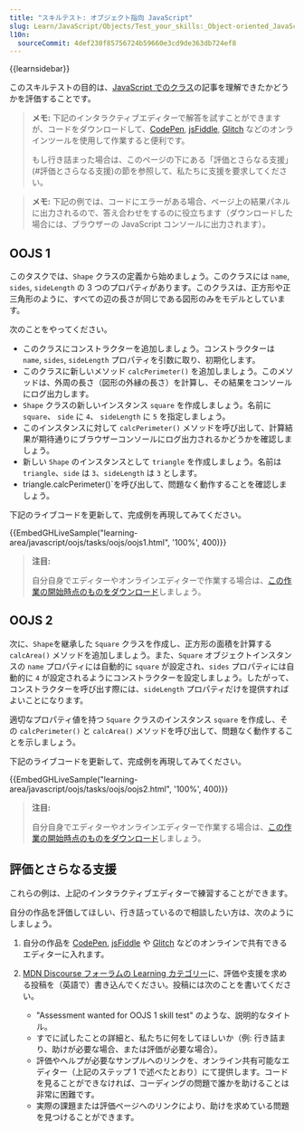 ```yaml
---
title: "スキルテスト: オブジェクト指向 JavaScript"
slug: Learn/JavaScript/Objects/Test_your_skills:_Object-oriented_JavaScript
l10n:
  sourceCommit: 4def230f85756724b59660e3cd9de363db724ef8
---
```


{{learnsidebar}}

このスキルテストの目的は、[JavaScript でのクラス](/ja/docs/Learn/JavaScript/Objects/Classes_in_JavaScript)の記事を理解できたかどうかを評価することです。

> **メモ:** 下記のインタラクティブエディターで解答を試すことができますが、コードをダウンロードして、[CodePen](https://codepen.io/), [jsFiddle](https://jsfiddle.net/), [Glitch](https://glitch.com/) などのオンラインツールを使用して作業すると便利です。
>
> もし行き詰まった場合は、このページの下にある「評価とさらなる支援」(#評価とさらなる支援)の節を参照して、私たちに支援を要求してください。

> **メモ:** 下記の例では、コードにエラーがある場合、ページ上の結果パネルに出力されるので、答え合わせをするのに役立ちます（ダウンロードした場合には、ブラウザーの JavaScript コンソールに出力されます）。

## OOJS 1

このタスクでは、`Shape` クラスの定義から始めましょう。このクラスには `name`, `sides`, `sideLength` の 3 つのプロパティがあります。このクラスは、正方形や正三角形のように、すべての辺の長さが同じである図形のみをモデルとしています。

次のことをやってください。

- このクラスにコンストラクターを追加しましょう。コンストラクターは `name`, `sides`, `sideLength` プロパティを引数に取り、初期化します。
- このクラスに新しいメソッド `calcPerimeter()` を追加しましょう。このメソッドは、外周の長さ（図形の外縁の長さ）を計算し、その結果をコンソールにログ出力します。
- `Shape` クラスの新しいインスタンス `square` を作成しましょう。名前に `square`、 `side` に `4`、 `sideLength` に `5` を指定しましょう。
- このインスタンスに対して `calcPerimeter()` メソッドを呼び出して、計算結果が期待通りにブラウザーコンソールにログ出力されるかどうかを確認しましょう。
- 新しい `Shape` のインスタンスとして `triangle` を作成しましょう。名前は `triangle`、`side` は `3`、`sideLength` は `3` とします。
- triangle.calcPerimeter()`を呼び出して、問題なく動作することを確認しましょう。

下記のライブコードを更新して、完成例を再現してみてください。

{{EmbedGHLiveSample("learning-area/javascript/oojs/tasks/oojs/oojs1.html", '100%', 400)}}

> **注目:**
>
> 自分自身でエディターやオンラインエディターで作業する場合は、[この作業の開始時点のものをダウンロード](https://github.com/mdn/learning-area/blob/main/javascript/oojs/tasks/oojs/oojs1-download.html)しましょう。

## OOJS 2

次に、`Shape`を継承した `Square` クラスを作成し、正方形の面積を計算する `calcArea()` メソッドを追加しましょう。また、`Square` オブジェクトインスタンスの `name` プロパティには自動的に `square` が設定され、`sides` プロパティには自動的に `4` が設定されるようにコンストラクターを設定しましょう。したがって、コンストラクターを呼び出す際には、`sideLength` プロパティだけを提供すればよいことになります。

適切なプロパティ値を持つ `Square` クラスのインスタンス `square` を作成し、その `calcPerimeter()` と `calcArea()` メソッドを呼び出して、問題なく動作することを示しましょう。

下記のライブコードを更新して、完成例を再現してみてください。

{{EmbedGHLiveSample("learning-area/javascript/oojs/tasks/oojs/oojs2.html", '100%', 400)}}

> **注目:**
>
> 自分自身でエディターやオンラインエディターで作業する場合は、[この作業の開始時点のものをダウンロード](https://github.com/mdn/learning-area/blob/main/javascript/oojs/tasks/oojs/oojs2-download.html)しましょう。

## 評価とさらなる支援

これらの例は、上記のインタラクティブエディターで練習することができます。

自分の作品を評価してほしい、行き詰っているので相談したい方は、次のようにしましょう。

1. 自分の作品を [CodePen](https://codepen.io/), [jsFiddle](https://jsfiddle.net/) や [Glitch](https://glitch.com/) などのオンラインで共有できるエディターに入れます。
2. [MDN Discourse フォーラムの Learning カテゴリー](https://discourse.mozilla.org/c/mdn/learn/250)に、評価や支援を求める投稿を（英語で）書き込んでください。投稿には次のことを書いてください。

   - "Assessment wanted for OOJS 1 skill test" のような、説明的なタイトル。
   - すでに試したことの詳細と、私たちに何をしてほしいか（例: 行き詰まり、助けが必要な場合、または評価が必要な場合）。
   - 評価やヘルプが必要なサンプルへのリンクを、オンライン共有可能なエディター（上記のステップ 1 で述べたとおり）にて提供します。コードを見ることができなければ、コーディングの問題で誰かを助けることは非常に困難です。
   - 実際の課題または評価ページへのリンクにより、助けを求めている問題を見つけることができます。
